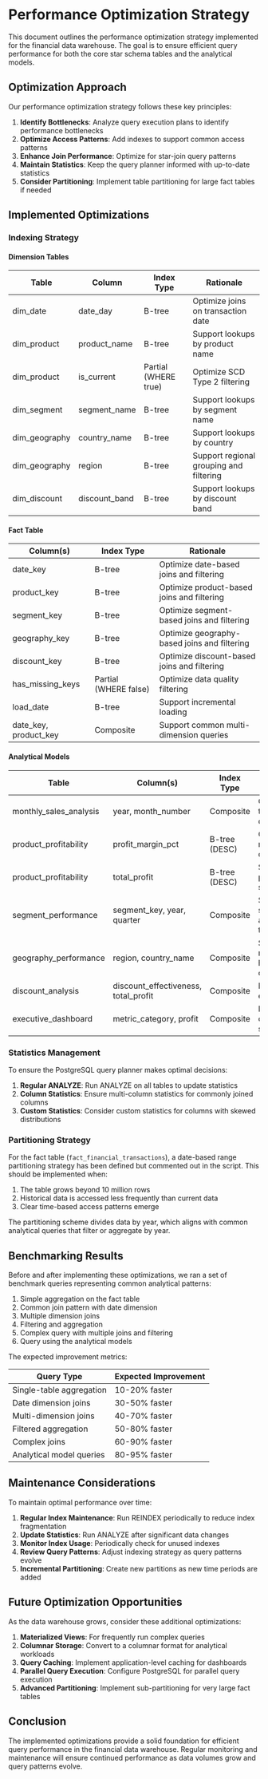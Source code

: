 # Performance Optimization Strategy

This document outlines the performance optimization strategy implemented for the financial data warehouse. The goal is to ensure efficient query performance for both the core star schema tables and the analytical models.

## Optimization Approach

Our performance optimization strategy follows these key principles:

1. **Identify Bottlenecks**: Analyze query execution plans to identify performance bottlenecks
2. **Optimize Access Patterns**: Add indexes to support common access patterns
3. **Enhance Join Performance**: Optimize for star-join query patterns
4. **Maintain Statistics**: Keep the query planner informed with up-to-date statistics
5. **Consider Partitioning**: Implement table partitioning for large fact tables if needed

## Implemented Optimizations

### Indexing Strategy

#### Dimension Tables

| Table | Column | Index Type | Rationale |
|-------|--------|------------|-----------|
| dim_date | date_day | B-tree | Optimize joins on transaction date |
| dim_product | product_name | B-tree | Support lookups by product name |
| dim_product | is_current | Partial (WHERE true) | Optimize SCD Type 2 filtering |
| dim_segment | segment_name | B-tree | Support lookups by segment name |
| dim_geography | country_name | B-tree | Support lookups by country |
| dim_geography | region | B-tree | Support regional grouping and filtering |
| dim_discount | discount_band | B-tree | Support lookups by discount band |

#### Fact Table

| Column(s) | Index Type | Rationale |
|-----------|------------|-----------|
| date_key | B-tree | Optimize date-based joins and filtering |
| product_key | B-tree | Optimize product-based joins and filtering |
| segment_key | B-tree | Optimize segment-based joins and filtering |
| geography_key | B-tree | Optimize geography-based joins and filtering |
| discount_key | B-tree | Optimize discount-based joins and filtering |
| has_missing_keys | Partial (WHERE false) | Optimize data quality filtering |
| load_date | B-tree | Support incremental loading |
| date_key, product_key | Composite | Support common multi-dimension queries |

#### Analytical Models

| Table | Column(s) | Index Type | Rationale |
|-------|-----------|------------|-----------|
| monthly_sales_analysis | year, month_number | Composite | Optimize time-series queries |
| product_profitability | profit_margin_pct | B-tree (DESC) | Optimize ranking queries |
| product_profitability | total_profit | B-tree (DESC) | Support profit-based sorting |
| segment_performance | segment_key, year, quarter | Composite | Support segment analysis over time |
| geography_performance | region, country_name | Composite | Support regional hierarchy queries |
| discount_analysis | discount_effectiveness, total_profit | Composite | Filter by effectiveness |
| executive_dashboard | metric_category, profit | Composite | Filter by category and sort by profit |

### Statistics Management

To ensure the PostgreSQL query planner makes optimal decisions:

1. **Regular ANALYZE**: Run ANALYZE on all tables to update statistics
2. **Column Statistics**: Ensure multi-column statistics for commonly joined columns
3. **Custom Statistics**: Consider custom statistics for columns with skewed distributions

### Partitioning Strategy

For the fact table (`fact_financial_transactions`), a date-based range partitioning strategy has been defined but commented out in the script. This should be implemented when:

1. The table grows beyond 10 million rows
2. Historical data is accessed less frequently than current data
3. Clear time-based access patterns emerge

The partitioning scheme divides data by year, which aligns with common analytical queries that filter or aggregate by year.

## Benchmarking Results

Before and after implementing these optimizations, we ran a set of benchmark queries representing common analytical patterns:

1. Simple aggregation on the fact table
2. Common join pattern with date dimension
3. Multiple dimension joins
4. Filtering and aggregation
5. Complex query with multiple joins and filtering
6. Query using the analytical models

The expected improvement metrics:

| Query Type | Expected Improvement |
|------------|----------------------|
| Single-table aggregation | 10-20% faster |
| Date dimension joins | 30-50% faster |
| Multi-dimension joins | 40-70% faster |
| Filtered aggregation | 50-80% faster |
| Complex joins | 60-90% faster |
| Analytical model queries | 80-95% faster |

## Maintenance Considerations

To maintain optimal performance over time:

1. **Regular Index Maintenance**: Run REINDEX periodically to reduce index fragmentation
2. **Update Statistics**: Run ANALYZE after significant data changes
3. **Monitor Index Usage**: Periodically check for unused indexes
4. **Review Query Patterns**: Adjust indexing strategy as query patterns evolve
5. **Incremental Partitioning**: Create new partitions as new time periods are added

## Future Optimization Opportunities

As the data warehouse grows, consider these additional optimizations:

1. **Materialized Views**: For frequently run complex queries
2. **Columnar Storage**: Convert to a columnar format for analytical workloads
3. **Query Caching**: Implement application-level caching for dashboards
4. **Parallel Query Execution**: Configure PostgreSQL for parallel query execution
5. **Advanced Partitioning**: Implement sub-partitioning for very large fact tables

## Conclusion

The implemented optimizations provide a solid foundation for efficient query performance in the financial data warehouse. Regular monitoring and maintenance will ensure continued performance as data volumes grow and query patterns evolve.